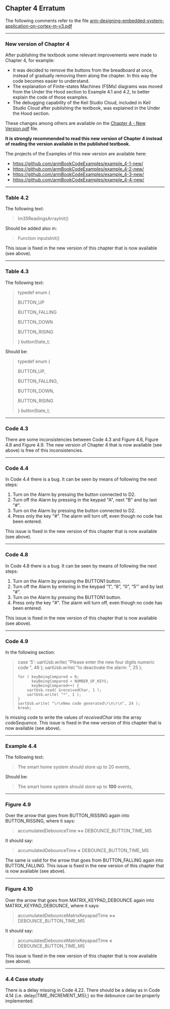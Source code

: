 ## Chapter 4 Erratum

The following comments refer to the file [arm-designing-embedded-system-application-on-cortex-m-v3.pdf](https://armkeil.blob.core.windows.net/developer/Files/pdf/ebook/arm-designing-embedded-system-application-on-cortex-m-v3.pdf)

---

### New version of Chapter 4

After publishing the textbook some relevant improvements were made to Chapter 4, for example:

- It was decided to remove the buttons from the breadboard at once, instead of gradually removing them along the chapter. In this way the code becomes easier to understand.
- The explanation of Finite-states Machines (FSMs) diagrams was moved from the Under the Hood section to Example 4.1 and 4.2, to better explain the code of those examples.
- The debugging capability of the Keil Studio Cloud, included in Keil Studio Cloud after publishing the textbook, was explained in the Under the Hood section.

These changes among others are available on the [Chapter 4 - New Version.pdf](https://github.com/armBookCodeExamples/Erratum/blob/main/Chapter4/Chapter-4-New-Version.pdf) file.

**It is strongly recommended to read this new version of Chapter 4 instead of reading the version available in the published textbook.**

The projects of the Examples of this new version are available here:

- https://github.com/armBookCodeExamples/example_4-1-new/
- https://github.com/armBookCodeExamples/example_4-2-new/
- https://github.com/armBookCodeExamples/example_4-3-new/
- https://github.com/armBookCodeExamples/example_4-4-new/

---

### Table 4.2

The following text:

> lm35ReadingsArrayInit()

Should be added also in:

> Function inputsInit()

This issue is fixed in the new version of this chapter that is now available (see above).

---

### Table 4.3

The following text:

> typedef enum {
> 
> BUTTON_UP
> 
> BUTTON_FALLING
> 
> BUTTON_DOWN
> 
> BUTTON_RISING
> 
> } buttonState_t;

Should be:

> typedef enum {
> 
> BUTTON_UP,
> 
> BUTTON_FALLING,
> 
> BUTTON_DOWN,
> 
> BUTTON_RISING
> 
> } buttonState_t;

---

### Code 4.3

There are some inconsistencies between Code 4.3 and Figure 4.6, Figure 4.8 and Figure 4.9. The new version of Chapter 4 that is now available (see above) is free of this inconsistencies. 

---

### Code 4.4

In Code 4.4 there is a bug. It can be seen by means of following the next steps:

1. Turn on the Alarm by pressing the button connected to D2.
2. Turn off the Alarm by pressing in the keypad "A", next "B" and by last "#".
3. Turn on the Alarm by pressing the button connected to D2.
4. Press only the key "#". The alarm will turn off, even though no code has been entered.
 
This issue is fixed in the new version of this chapter that is now available (see above).

---

### Code 4.8

In Code 4.8 there is a bug. It can be seen by means of following the next steps:

1. Turn on the Alarm by pressing the BUTTON1 button.
2. Turn off the Alarm by entering in the keypad “1”, “8”, “0”, “5”' and by last "#".
3. Turn on the Alarm by pressing the BUTTON1 button.
4. Press only the key "#". The alarm will turn off, even though no code has been entered.

This issue is fixed in the new version of this chapter that is now available (see above).

---

### Code 4.9

In the following section:

> case '5':
>     uartUsb.write( "Please enter the new four digits numeric code ", 46 );
>     uartUsb.write( "to deactivate the alarm: ", 25 );
>     
>     for ( keyBeingCompared = 0;
>           keyBeingCompared < NUMBER_OF_KEYS;
>           keyBeingCompared++) {
>         uartUsb.read( &receivedChar, 1 );
>         uartUsb.write( "*", 1 );
>     }
>     uartUsb.write( "\r\nNew code generated\r\n\r\n", 24 );
>     break;

Is missing code to write the values of *receivedChar* into the array *codeSequence*. 
This issue is fixed in the new version of this chapter that is now available (see above).

---

### Example 4.4

The following text:

> The smart home system should store up to 20 events, 

Should be:

> The smart home system should store up to **100** events, 

---

### Figure 4.9

Over the arrow that goes from BUTTON_RISSING again into BUTTON_RISSING, where it says:

> accumulatedDebounceTime **>=** DEBOUNCE_BUTTON_TIME_MS

It should say:

> accumulatedDebounceTime **<** DEBOUNCE_BUTTON_TIME_MS

The same is valid for the arrow that goes from BUTTON_FALLING again into BUTTON_FALLING.
This issue is fixed in the new version of this chapter that is now available (see above).

---

### Figure 4.10

Over the arrow that goes from MATRIX_KEYPAD_DEBOUNCE again into MATRIX_KEYPAD_DEBOUNCE, where it says:

> accumulatedDebounceMatrixKeyapadTime **>=** DEBOUNCE_BUTTON_TIME_MS

It should say:

> accumulatedDebounceMatrixKeyapadTime **<** DEBOUNCE_BUTTON_TIME_MS

This issue is fixed in the new version of this chapter that is now available (see above).

---

### 4.4 Case study

There is a delay missing in Code 4.22. There should be a delay as in Code 4.14 (i.e. delay(TIME_INCREMENT_MS);) so the debounce can be properly implemented.
